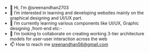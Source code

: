 - 👋 Hi, I’m @sreenandhan2703
- 👀 I’m interested in learning and developing websites mainly on the graphical designing and UI/UX part.
- 🌱 I’m currently learning various components like UI/UX, Graphic designing ,front-end etc:-
- 💞️ I’m looking to collaborate on creating working 3-tier architecture models for user-user interaction across the web
- 📫 How to reach me sreenandhan56@gmail.com

<!---
sreenandhan2703/sreenandhan2703 is a ✨ special ✨ repository because its `README.md` (this file) appears on your GitHub profile.
You can click the Preview link to take a look at your changes.
--->

